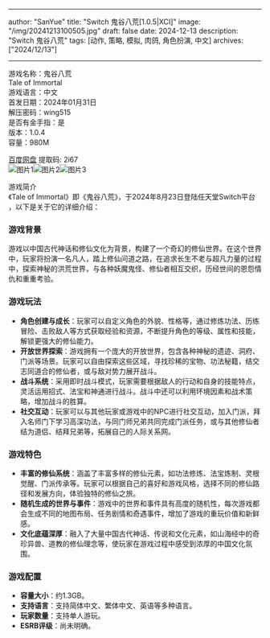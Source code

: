 
---
author: "SanYue"
title: "Switch 鬼谷八荒[1.0.5|XCI]"
image: "/img/20241213100505.jpg"
draft: false
date: 2024-12-13
description: "Switch 鬼谷八荒"
tags: [动作, 策略, 模拟, 肉鸽, 角色扮演, 中文]
archives: ["2024/12/13"]

---

游戏名称：鬼谷八荒   
Tale of Immortal    
游戏语言：中文  
首发日期：2024年01月31日  
解压密码：wing515  
是否有金手指：是  
版本：1.0.4   
容量：980M

[百度网盘](https://pan.baidu.com/s/1jqPqVz0BxAIk4rIOa0YxRA) 提取码: 2i67  
![图片1](/img/f9702c.jpg)![图片2](/img/29d45d.jpg)![图片3](/img/ed0449.jpg)  

游戏简介  
《Tale of Immortal》即《鬼谷八荒》，于2024年8月23日登陆任天堂Switch平台 ，以下是关于它的详细介绍：

### 游戏背景
游戏以中国古代神话和修仙文化为背景，构建了一个奇幻的修仙世界。在这个世界中，玩家将扮演一名凡人，踏上修仙问道之路，在追求长生不老与超凡力量的过程中，探索神秘的洪荒世界，与各种妖魔鬼怪、修仙者相互交织，历经世间的恩怨情仇和重重考验。

### 游戏玩法
- **角色创建与成长**：玩家可以自定义角色的外貌、性格等，通过修炼功法、历练冒险、击败敌人等方式获取经验和资源，不断提升角色的等级、属性和技能，解锁更强大的修仙能力。
- **开放世界探索**：游戏拥有一个庞大的开放世界，包含各种神秘的遗迹、洞府、门派等场景。玩家可以自由探索这些区域，寻找珍稀的宝物、功法秘籍，结交志同道合的修仙者，或与敌对势力展开战斗。
- **战斗系统**：采用即时战斗模式，玩家需要根据敌人的行动和自身的技能特点，灵活运用招式、法宝和神通进行战斗。战斗中还可以利用环境因素和战术策略，增加战斗的胜算。
- **社交互动**：玩家可以与其他玩家或游戏中的NPC进行社交互动，加入门派，拜入名师门下学习高深功法，与同门师兄弟共同完成门派任务，或与其他修仙者结为道侣、结拜兄弟等，拓展自己的人际关系网。

### 游戏特色
- **丰富的修仙系统**：涵盖了丰富多样的修仙元素，如功法修炼、法宝炼制、灵根觉醒、门派传承等。玩家可以根据自己的喜好和游戏风格，选择不同的修仙路径和发展方向，体验独特的修仙之旅。
- **随机生成的世界与事件**：游戏中的世界和事件具有高度的随机性，每次游戏都会生成不同的地图布局、任务剧情和奇遇事件，增加了游戏的重玩价值和新鲜感。
- **文化底蕴深厚**：融入了大量中国古代神话、传说和文化元素，如山海经中的奇珍异兽、道教的修仙理念等，使玩家在游戏过程中感受到浓厚的中国文化氛围。

### 游戏配置
- **容量大小**：约1.3GB。
- **支持语言**：支持简体中文、繁体中文、英语等多种语言。
- **玩家数量**：支持单人游玩。
- **ESRB评级**：尚未明确。

 

